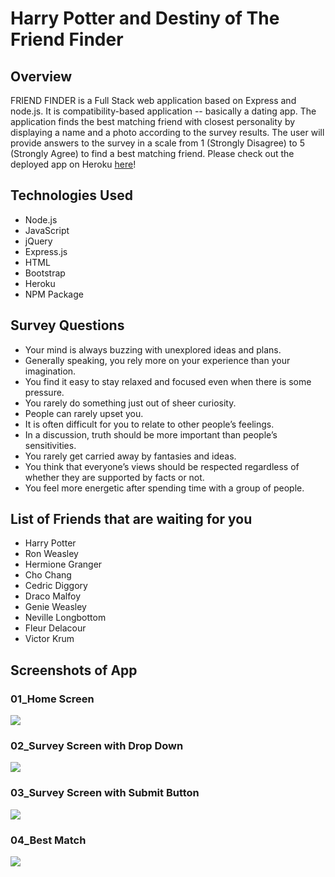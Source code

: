 # Harry Potter and Destiny of The Friend Finder


## Overview
FRIEND FINDER is a Full Stack web application based on Express and node.js. It is compatibility-based application -- basically a dating app. The application finds the best matching friend with closest personality by displaying a name and a photo according to the survey results. The user will provide answers to the survey in a scale from 1 (Strongly Disagree) to 5 (Strongly Agree) to find a best matching friend.
Please check out the deployed app on Heroku [here](https://finding-my-harry.herokuapp.com/)!


## Technologies Used
- Node.js
- JavaScript
- jQuery
- Express.js
- HTML
- Bootstrap
- Heroku
- NPM Package


## Survey Questions
- Your mind is always buzzing with unexplored ideas and plans.
- Generally speaking, you rely more on your experience than your imagination.
- You find it easy to stay relaxed and focused even when there is some pressure.
- You rarely do something just out of sheer curiosity.
- People can rarely upset you.
- It is often difficult for you to relate to other people’s feelings.
- In a discussion, truth should be more important than people’s sensitivities.
- You rarely get carried away by fantasies and ideas.
- You think that everyone’s views should be respected regardless of whether they are supported by facts or not.
- You feel more energetic after spending time with a group of people.


## List of Friends that are waiting for you
- Harry Potter
- Ron Weasley
- Hermione Granger
- Cho Chang
- Cedric Diggory
- Draco Malfoy
- Genie Weasley
- Neville Longbottom
- Fleur Delacour
- Victor Krum


## Screenshots of App

### 01_Home Screen
<img src="01-home-screen.png">

### 02_Survey Screen with Drop Down
<img src="02-survey-screen-01.png">

### 03_Survey Screen with Submit Button
<img src="03-survey-screen-02.png">

### 04_Best Match
<img src="04-best-match.png">
